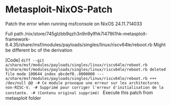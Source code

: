 # Metasploit-NixOS-Patch
Patch the error when running msfconsole on NixOS 24.11.714033


Full path
/nix/store/745glzbb9qzh3n9n9ylfhk7l479li1hk-metasploit-framework-6.4.35/share/msf/modules/payloads/singles/linux/riscv64le/reboot.rb
Might be different bc of the derivation


[Code]
`diff --git a/share/msf/modules/payloads/singles/linux/riscv64le/reboot.rb b/share/msf/modules/payloads/singles/linux/riscv64le/reboot.rb
deleted file mode 100644
index abcdef0..0000000
--- a/share/msf/modules/payloads/singles/linux/riscv64le/reboot.rb
+++ /dev/null
@@
-# Ce module provoque une erreur sur les architectures non-RISC-V.
-# Supprimé pour corriger l'erreur d'initialisation de la constante.
-# (Contenu original supprimé)
`
Execute this patch from metasploit folder
